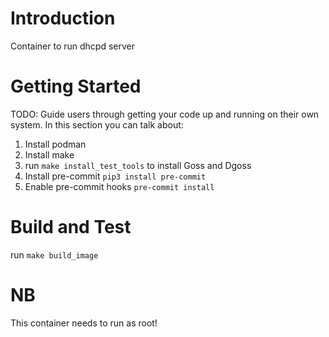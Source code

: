 # Introduction
Container to run dhcpd server

# Getting Started
TODO: Guide users through getting your code up and running on their own system. In this section you can talk about:
1.	Install podman
2.	Install make
3.	run `make install_test_tools` to install Goss and Dgoss
4.  Install pre-commit `pip3 install pre-commit`
5.  Enable pre-commit hooks `pre-commit install`

# Build and Test
run `make build_image`

# NB

This container needs to run as root!
